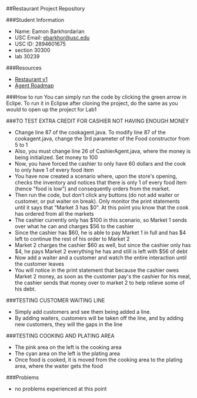##Restaurant Project Repository

###Student Information
  + Name: Eamon Barkhordarian
  + USC Email: ebarkhor@usc.edu
  + USC ID: 2894601675
  + section 30300
  + lab 30239 

###Resources
  + [Restaurant v1](http://www-scf.usc.edu/~csci201/readings/restaurant-v1.html)
  + [Agent Roadmap](http://www-scf.usc.edu/~csci201/readings/agent-roadmap.html)
  
 ###How to run
  You can simply run the code by clicking the green arrow in Eclipe.
  To run it in Eclipse after cloning the project, do the same as you would to open up the project for Lab1

  ###TO TEST EXTRA CREDIT FOR CASHIER NOT HAVING ENOUGH MONEY
  - Change line 87 of the cookagent.java. To modify line 87 of the cookagent.java, change the 3rd parameter of the Food constructor from 5 to 1
  - Also, you must change line 26 of CashierAgent.java, where the money is being initialized. Set money to 100
  - Now, you have forced the cashier to only have 60 dollars and the cook to only have 1 of every food item
  - You have now created a scenario where, upon the store's opening, checks the inventory and notices that there is only 1 of every food item (hence "food is low")
  and consequently orders from the market.
  - Then run the code, but don't click any buttons (do not add waiter or customer, or put waiter on break). Only monitor the print statements until it says that "Market 3 has $0". At this point you know that the cook has ordered from all the markets
  - The cashier currently only has $100 in this scenario, so Market 1 sends over what he can and charges $56 to the cashier
  - Since the cashier has $60, he is able to pay Market 1 in full and has $4 left to continue the rest of his order to Market 2
  - Market 2 charges the cashier $60 as well, but since the cashier only has $4, he pays Market 2 everything he has and still is left with $56 of debt
  - Now add a waiter and a customer and watch the entire interaction until the customer leaves
  - You will notice in the print statement that because the cashier owes Market 2 money, as soon as the customer pay's the cashier for his meal, the cashier sends that money over to market 2 to help relieve some of his debt. 
  
  
  ###TESTING CUSTOMER WAITING LINE
  - Simply add customers and see them being added a line.
  - By adding waiters, customers will be taken off the line, and by adding new customers, they will the gaps in the line
  
  
   ###TESTING COOKING AND PLATING AREA
- The pink area on the left is the cooking area
- The cyan area on the left is the plating area
- Once food is cooked, it is moved from the cooking area to the plating area, where the waiter gets the food
  
 ###Problems
- no problems experienced at this point
 